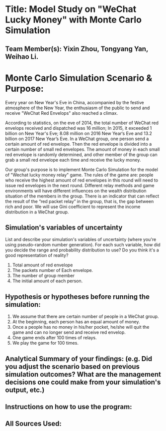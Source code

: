 # Title: Model Study on "WeChat Lucky Money" with Monte Carlo Simulation

## Team Member(s): Yixin Zhou, Tongyang Yan, Weihao Li.

# Monte Carlo Simulation Scenario & Purpose:
Every year on New Year's Eve in China, accompanied by the festive atmosphere of the New Year, the enthusiasm of the public to send and receive "WeChat Red Envelops" also reached a climax.

According to statistics, on the eve of 2014, the total number of WeChat red envelops received and dispatched was 16 million; In 2015, it exceeded 1 billion on New Year's Eve; 8.08 million on 2016 New Year‘s Eve and 13.2 billion on 2017 New Year’s Eve.
In a WeChat group, one person send a certain amount of red envelope. Then the red envelope is divided into a certain number of small red envelopes. The amount of money in each small red envelope is randomly determined, and other member of the group can grab a small red envelope each time and receive the lucky money.

Our group's purpose is to implement Monte Carlo Simulation for the model of "Wechat lucky money relay" game. The rules of the game are: people who receive the highest amount of red envelopes in this round will need to issue red envelopes in the next round. Different relay methods and game environments will have different influences on the wealth distribution situation of the members in the group. There is an indicator that can reflect the result of the “red packet relay” in the group, that is, the gap between rich and poor. We will use Gini coefficient to represent the income distribution in a WeChat group.

## Simulation's variables of uncertainty
List and describe your simulation's variables of uncertainty (where you're using pseudo-random number generation). For each such variable, how did you decide the range and probability distribution to use?  Do you think it's a good representation of reality?
1. Total amount of red envelope
2. The packets number of Each envelope.
3. The number of group member
4. The initial amount of each person.

## Hypothesis or hypotheses before running the simulation:
1. We assume that there are certain number of people in a WeChat group.
2. At the beginning, each person has an equal amount of money. 
3. Once a people has no money in his/her pocket, he/she will quit the game and can no longer send and receive red envelop.
4. One game ends after 100 times of relays.
5. We play the game for 100 times.


## Analytical Summary of your findings: (e.g. Did you adjust the scenario based on previous simulation outcomes?  What are the management decisions one could make from your simulation's output, etc.)

## Instructions on how to use the program:

## All Sources Used:

